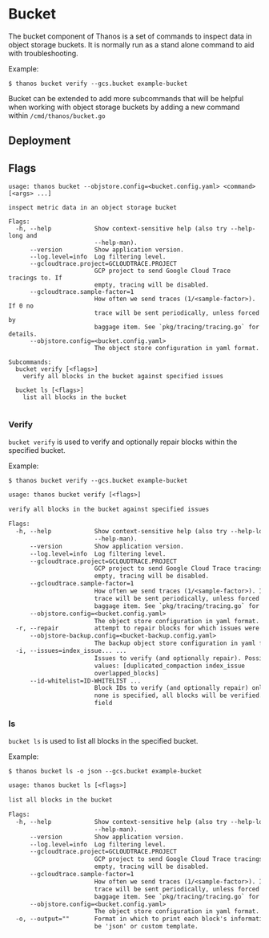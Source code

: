 # Bucket

The bucket component of Thanos is a set of commands to inspect data in object storage buckets.
It is normally run as a stand alone command to aid with troubleshooting. 

Example:

```
$ thanos bucket verify --gcs.bucket example-bucket
```

Bucket can be extended to add more subcommands that will be helpful when working with object storage buckets
by adding a new command within `/cmd/thanos/bucket.go`


## Deployment
## Flags

[embedmd]:# (flags/bucket.txt $)
```$
usage: thanos bucket --objstore.config=<bucket.config.yaml> <command> [<args> ...]

inspect metric data in an object storage bucket

Flags:
  -h, --help            Show context-sensitive help (also try --help-long and
                        --help-man).
      --version         Show application version.
      --log.level=info  Log filtering level.
      --gcloudtrace.project=GCLOUDTRACE.PROJECT  
                        GCP project to send Google Cloud Trace tracings to. If
                        empty, tracing will be disabled.
      --gcloudtrace.sample-factor=1  
                        How often we send traces (1/<sample-factor>). If 0 no
                        trace will be sent periodically, unless forced by
                        baggage item. See `pkg/tracing/tracing.go` for details.
      --objstore.config=<bucket.config.yaml>  
                        The object store configuration in yaml format.

Subcommands:
  bucket verify [<flags>]
    verify all blocks in the bucket against specified issues

  bucket ls [<flags>]
    list all blocks in the bucket


```

### Verify

`bucket verify` is used to verify and optionally repair blocks within the specified bucket.

Example:

```
$ thanos bucket verify --gcs.bucket example-bucket
``` 

[embedmd]:# (flags/bucket_verify.txt)
```txt
usage: thanos bucket verify [<flags>]

verify all blocks in the bucket against specified issues

Flags:
  -h, --help            Show context-sensitive help (also try --help-long and
                        --help-man).
      --version         Show application version.
      --log.level=info  Log filtering level.
      --gcloudtrace.project=GCLOUDTRACE.PROJECT  
                        GCP project to send Google Cloud Trace tracings to. If
                        empty, tracing will be disabled.
      --gcloudtrace.sample-factor=1  
                        How often we send traces (1/<sample-factor>). If 0 no
                        trace will be sent periodically, unless forced by
                        baggage item. See `pkg/tracing/tracing.go` for details.
      --objstore.config=<bucket.config.yaml>  
                        The object store configuration in yaml format.
  -r, --repair          attempt to repair blocks for which issues were detected
      --objstore-backup.config=<bucket-backup.config.yaml>  
                        The backup object store configuration in yaml format.
  -i, --issues=index_issue... ...  
                        Issues to verify (and optionally repair). Possible
                        values: [duplicated_compaction index_issue
                        overlapped_blocks]
      --id-whitelist=ID-WHITELIST ...  
                        Block IDs to verify (and optionally repair) only. If
                        none is specified, all blocks will be verified. Repeated
                        field

```

### ls

`bucket ls` is used to list all blocks in the specified bucket.

Example:

```
$ thanos bucket ls -o json --gcs.bucket example-bucket
``` 

[embedmd]:# (flags/bucket_ls.txt)
```txt
usage: thanos bucket ls [<flags>]

list all blocks in the bucket

Flags:
  -h, --help            Show context-sensitive help (also try --help-long and
                        --help-man).
      --version         Show application version.
      --log.level=info  Log filtering level.
      --gcloudtrace.project=GCLOUDTRACE.PROJECT  
                        GCP project to send Google Cloud Trace tracings to. If
                        empty, tracing will be disabled.
      --gcloudtrace.sample-factor=1  
                        How often we send traces (1/<sample-factor>). If 0 no
                        trace will be sent periodically, unless forced by
                        baggage item. See `pkg/tracing/tracing.go` for details.
      --objstore.config=<bucket.config.yaml>  
                        The object store configuration in yaml format.
  -o, --output=""       Format in which to print each block's information. May
                        be 'json' or custom template.

```

